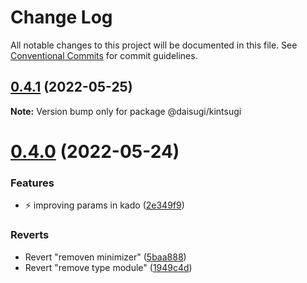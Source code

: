 # Change Log

All notable changes to this project will be documented in this file.
See [Conventional Commits](https://conventionalcommits.org) for commit guidelines.

## [0.4.1](https://github.com/daisugiland/daisugi/compare/@daisugi/kintsugi@0.4.0...@daisugi/kintsugi@0.4.1) (2022-05-25)

**Note:** Version bump only for package @daisugi/kintsugi

# [0.4.0](https://github.com/daisugiland/daisugi/compare/@daisugi/kintsugi@0.3.9...@daisugi/kintsugi@0.4.0) (2022-05-24)

### Features

* :zap: improving params in kado ([2e349f9](https://github.com/daisugiland/daisugi/commit/2e349f917d1af79511b13ece3720baeca855e413))

### Reverts

* Revert "removen minimizer" ([5baa888](https://github.com/daisugiland/daisugi/commit/5baa88806a091420549575d7b01338e40a343be3))
* Revert "remove type module" ([1949c4d](https://github.com/daisugiland/daisugi/commit/1949c4d33ec01425682dd474b1852dbda13f50bd))

